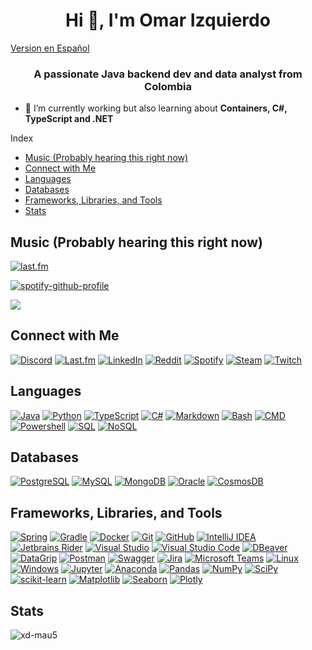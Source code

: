 <h1 align="center">Hi 👋, I'm Omar Izquierdo</h1>

[Version en Español](README_es.md)
<h3 align="center">A passionate Java backend dev and data analyst from Colombia</h3>

- 🌱 I’m currently working but also learning about **Containers, C#, TypeScript and .NET**

Index
- [Music (Probably hearing this right now)](#music-probably-hearing-this-right-now)
- [Connect with Me](#connect-with-me)
- [Languages](#languages)
- [Databases](#databases)
- [Frameworks, Libraries, and Tools](#frameworks-libraries-and-tools)
- [Stats](#stats)
  
  
## Music (Probably hearing this right now)
[![last.fm](https://github-readme-lastfm-stats.netlify.app/.netlify/functions/card?user=xd_mau5&theme=dark&show_scrobbles=true)](https://last.fm/user/xd_mau5)

[![spotify-github-profile](https://spotify-github-profile.kittinanx.com/api/view?uid=ho6rzmyljyskcjyjgxkg9x0ec&cover_image=true&theme=natemoo-re&show_offline=true&background_color=121212&interchange=true&bar_color=53b14f&bar_color_cover=false)](https://spotify-github-profile.kittinanx.com/api/view?uid=ho6rzmyljyskcjyjgxkg9x0ec&redirect=true)


[![](https://visitcount.itsvg.in/api?id=xd-mau5&label=Profile%20Views&color=12&icon=5&pretty=true)](https://visitcount.itsvg.in)

## Connect with Me
[![Discord](https://img.shields.io/badge/Discord-5865F2?style=social&logo=discord)](https://discord.com/users/427683965181362176)
[![Last.fm](https://img.shields.io/badge/Last.fm-F29F35?style=social&logo=lastdotfm)](https://last.fm/user/xd_mau5)
[![LinkedIn](https://img.shields.io/badge/LinkedIn-0077B5?style=social&logo=linkedin)](https://www.linkedin.com/in/omar-izquierdo-204387231/)
[![Reddit](https://img.shields.io/badge/Reddit-FF4500?style=social&logo=reddit)](https://reddit.com/user/xd_mau5)
[![Spotify](https://img.shields.io/badge/Spotify-1ED760?style=social&logo=spotify)](https://open.spotify.com/user/ho6rzmyljyskcjyjgxkg9x0ec)
[![Steam](https://img.shields.io/badge/Steam-000000?style=social&logo=steam)](https://steamcommunity.com/id/xd_mau5)
[![Twitch](https://img.shields.io/badge/Twitch-9146FF?style=social&logo=twitch)](https://twitch.tv/xd_mau5)

## Languages
[![Java](https://img.shields.io/badge/Java-007396?style=for-the-badge&logo=openjdk&logoColor=white)](#)
[![Python](https://img.shields.io/badge/Python-3776AB?style=for-the-badge&logo=python&logoColor=white)](#)
[![TypeScript](https://img.shields.io/badge/TypeScript-3178C6?style=for-the-badge&logo=typescript&logoColor=white)](#)
[![C#](https://img.shields.io/badge/C%23-239120?style=for-the-badge&logo=c-sharp&logoColor=white)](#)
[![Markdown](https://img.shields.io/badge/Mardown-000000?style=for-the-badge&logo=markdown&logoColor=white)](#)
[![Bash](https://img.shields.io/badge/Bash-4EAA25?style=for-the-badge&logo=gnu-bash&logoColor=white)](#)
[![CMD](https://img.shields.io/badge/CMD-4D4D4D?style=for-the-badge&logo=windows-terminal&logoColor=white)](#)
[![Powershell](https://img.shields.io/badge/Powershell-5391FE?style=for-the-badge&logo=powershell&logoColor=white)](#)
[![SQL](https://img.shields.io/badge/SQL-003B57?style=for-the-badge&logo=postgresql&logoColor=white)](#)
[![NoSQL](https://img.shields.io/badge/NoSQL-4EA94B?style=for-the-badge&logo=mongodb&logoColor=white)](#)

## Databases
[![PostgreSQL](https://img.shields.io/badge/PostgreSQL-336791?style=for-the-badge&logo=postgresql&logoColor=white)](#)
[![MySQL](https://img.shields.io/badge/MySQL-4479A1?style=for-the-badge&logo=mysql&logoColor=white)](#)
[![MongoDB](https://img.shields.io/badge/MongoDB-47A248?style=for-the-badge&logo=mongodb&logoColor=white)](#)
[![Oracle](https://img.shields.io/badge/Oracle-F80000?style=for-the-badge&logo=oracle&logoColor=white)](#)
[![CosmosDB](https://img.shields.io/badge/CosmosDB-1679A7?style=for-the-badge&logo=microsoft-azure&logoColor=white)](#)

## Frameworks, Libraries, and Tools
[![Spring](https://img.shields.io/badge/Spring-6DB33F?style=for-the-badge&logo=spring&logoColor=white)](#)
[![Gradle](https://img.shields.io/badge/Gradle-02303A?style=for-the-badge&logo=gradle&logoColor=white)](#)
[![Docker](https://img.shields.io/badge/Docker-2496ED?style=for-the-badge&logo=docker&logoColor=white)](#)
[![Git](https://img.shields.io/badge/Git-F05032?style=for-the-badge&logo=git&logoColor=white)](#)
[![GitHub](https://img.shields.io/badge/GitHub-181717?style=for-the-badge&logo=github&logoColor=white)](#)
[![IntelliJ IDEA](https://img.shields.io/badge/IntelliJ%20IDEA-000000?style=for-the-badge&logo=intellij-idea&logoColor=white)](#)
[![Jetbrains Rider](https://img.shields.io/badge/Jetbrains%20Rider-000000?style=for-the-badge&logo=rider&logoColor=white)](#)
[![Visual Studio](https://img.shields.io/badge/Visual%20Studio-5C2D91?style=for-the-badge&logo=visual-studio&logoColor=white)](#)
[![Visual Studio Code](https://img.shields.io/badge/Visual%20Studio%20Code-007ACC?style=for-the-badge&logo=visual-studio-code&logoColor=white)](#)
[![DBeaver](https://img.shields.io/badge/DBeaver-EE7C00?style=for-the-badge&logo=dbeaver&logoColor=white)](#)
[![DataGrip](https://img.shields.io/badge/DataGrip-000000?style=for-the-badge&logo=datagrip&logoColor=white)](#)
[![Postman](https://img.shields.io/badge/Postman-FF6C37?style=for-the-badge&logo=postman&logoColor=white)](#)
[![Swagger](https://img.shields.io/badge/Swagger-85EA2D?style=for-the-badge&logo=swagger&logoColor=white)](#)
[![Jira](https://img.shields.io/badge/Jira-0052CC?style=for-the-badge&logo=jira&logoColor=white)](#)
[![Microsoft Teams](https://img.shields.io/badge/Microsoft%20Teams-6264A7?style=for-the-badge&logo=microsoft-teams&logoColor=white)](#)
[![Linux](https://img.shields.io/badge/Linux-FCC624?style=for-the-badge&logo=linux&logoColor=white)](#)
[![Windows](https://img.shields.io/badge/Windows-0078D6?style=for-the-badge&logo=windows&logoColor=white)](#)
[![Jupyter](https://img.shields.io/badge/Jupyter-F37626?style=for-the-badge&logo=jupyter&logoColor=white)](#)
[![Anaconda](https://img.shields.io/badge/Anaconda-44A833?style=for-the-badge&logo=anaconda&logoColor=white)](#)
[![Pandas](https://img.shields.io/badge/Pandas-150458?style=for-the-badge&logo=pandas&logoColor=white)](#)
[![NumPy](https://img.shields.io/badge/NumPy-013243?style=for-the-badge&logo=numpy&logoColor=white)](#)
[![SciPy](https://img.shields.io/badge/SciPy-8CAAE6?style=for-the-badge&logo=scipy&logoColor=white)](#)
[![scikit-learn](https://img.shields.io/badge/scikit--learn-F7931E?style=for-the-badge&logo=scikit-learn&logoColor=white)](#)
[![Matplotlib](https://img.shields.io/badge/Matplotlib-11557C?style=for-the-badge&logo=matplotlib&logoColor=white)](#)
[![Seaborn](https://img.shields.io/badge/Seaborn-3881C6?style=for-the-badge&logo=seaborn&logoColor=white)](#)
[![Plotly](https://img.shields.io/badge/Plotly-3F4F75?style=for-the-badge&logo=plotly&logoColor=white)](#)
## Stats
<p><img align="center" src="https://github-readme-stats.vercel.app/api/top-langs?username=xd-mau5&show_icons=true&locale=en&layout=compact&theme=dark" alt="xd-mau5" /></p>
